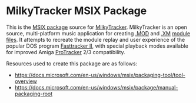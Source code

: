 # MilkyTracker MSIX Package

This is the [MSIX package](https://www.microsoft.com/store/apps/9NT0RLNLNB6C) source for [MilkyTracker](https://github.com/milkytracker/MilkyTracker). MilkyTracker is an open source, multi-platform music application for creating [.MOD](https://en.wikipedia.org/wiki/MOD_(file_format)) and [.XM](https://en.wikipedia.org/wiki/XM_(file_format)) [module files](https://milkytracker.org/about/module-files). It attempts to recreate the module replay and user experience of the popular DOS program [Fasttracker II](http://en.wikipedia.org/wiki/Fast_Tracker), with special playback modes available for improved Amiga [ProTracker](https://en.wikipedia.org/wiki/ProTracker) 2/3 compatibility.

Resources used to create this package are as follows:

- <https://docs.microsoft.com/en-us/windows/msix/packaging-tool/tool-overview>
- <https://docs.microsoft.com/en-us/windows/msix/package/manual-packaging-root>
